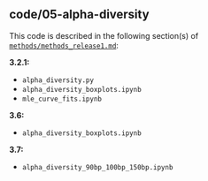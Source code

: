 ## code/05-alpha-diversity

This code is described in the following section(s) of [`methods/methods_release1.md`](https://github.com/biocore/emp/blob/master/methods/methods_release1.md):

**3.2.1:**

* `alpha_diversity.py`
* `alpha_diversity_boxplots.ipynb`
* `mle_curve_fits.ipynb`

**3.6:**

* `alpha_diversity_boxplots.ipynb`

**3.7:**

* `alpha_diversity_90bp_100bp_150bp.ipynb`
